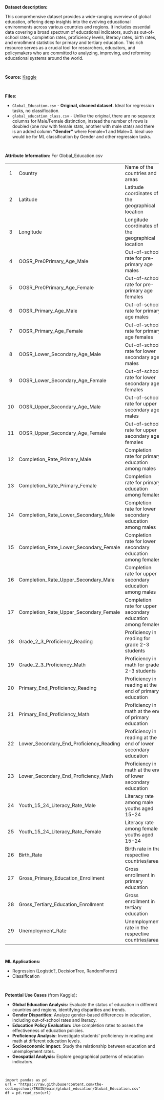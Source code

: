 **Dataset description:**

This comprehensive dataset provides a wide-ranging overview of global education, offering deep insights into the evolving educational environments across various countries and regions. It includes essential data covering a broad spectrum of educational indicators, such as out-of-school rates, completion rates, proficiency levels, literacy rates, birth rates, and enrollment statistics for primary and tertiary education. This rich resource serves as a crucial tool for researchers, educators, and policymakers who are committed to analyzing, improving, and reforming educational systems around the world.

<br />

**Source:** [Kaggle](https://www.kaggle.com/datasets/nelgiriyewithana/world-educational-data/data)

<br />

**Files:**

- `Global_Education.csv` - **Original, cleaned dataset**. Ideal for regression tasks, no classification.
- `global_education_class.csv` - Unlike the original, there are no separate columns for Male/Female distinction, instead the number of rows is doubled (one row with female stats, another with male stats) and there is an added column **"Gender"** where Female=1 and Male=0. Ideal use would be for ML classification by Gender and other regression tasks.

<br />

**Attribute Information:** For Global_Education.csv

|      |      |      |
| :--: | :--- | :--- |
| 1 | Country | Name of the countries and areas |
| 2 | Latitude  | Latitude coordinates of the geographical location |
| 3 | Longitude | Longitude coordinates of the geographical location |
| 4 | OOSR_Pre0Primary_Age_Male | Out-of-school rate for pre-primary age males |
| 5 | OOSR_Pre0Primary_Age_Female | Out-of-school rate for pre-primary age females |
| 6 | OOSR_Primary_Age_Male | Out-of-school rate for primary age males |
| 7 | OOSR_Primary_Age_Female | Out-of-school rate for primary age females |
| 8 | OOSR_Lower_Secondary_Age_Male | Out-of-school rate for lower secondary age males |
| 9 | OOSR_Lower_Secondary_Age_Female | Out-of-school rate for lower secondary age females |
| 10 | OOSR_Upper_Secondary_Age_Male | Out-of-school rate for upper secondary age males |
| 11 | OOSR_Upper_Secondary_Age_Female | Out-of-school rate for upper secondary age females |
| 12 | Completion_Rate_Primary_Male | Completion rate for primary education among males |
| 13 | Completion_Rate_Primary_Female | Completion rate for primary education among females |
| 14 | Completion_Rate_Lower_Secondary_Male | Completion rate for lower secondary education among males |
| 15 | Completion_Rate_Lower_Secondary_Female | Completion rate for lower secondary education among females |
| 16 | Completion_Rate_Upper_Secondary_Male | Completion rate for upper secondary education among males |
| 17 | Completion_Rate_Upper_Secondary_Female | Completion rate for upper secondary education among females |
| 18 | Grade_2_3_Proficiency_Reading | Proficiency in reading for grade 2-3 students |
| 19 | Grade_2_3_Proficiency_Math | Proficiency in math for grade 2-3 students |
| 20 | Primary_End_Proficiency_Reading | Proficiency in reading at the end of primary education |
| 21 | Primary_End_Proficiency_Math | Proficiency in math at the end of primary education |
| 22 | Lower_Secondary_End_Proficiency_Reading | Proficiency in reading at the end of lower secondary education |
| 23 | Lower_Secondary_End_Proficiency_Math | Proficiency in math at the end of lower secondary education |
| 24 | Youth_15_24_Literacy_Rate_Male | Literacy rate among male youths aged 15-24 |
| 25 | Youth_15_24_Literacy_Rate_Female | Literacy rate among female youths aged 15-24 |
| 26 | Birth_Rate | Birth rate in the respective countries/areas |
| 27 | Gross_Primary_Education_Enrollment | Gross enrollment in primary education |
| 28 | Gross_Tertiary_Education_Enrollment | Gross enrollment in tertiary education |
| 29 | Unemployment_Rate | Unemployment rate in the respective countries/areas |

<br />

**ML Applications:**
- Regression (Logistic?, DecisionTree, RandomForest)
- Classification

<br />

**Potential Use Cases** (from Kaggle)**:**
- **Global Education Analysis:** Evaluate the status of education in different countries and regions, identifying disparities and trends.
- **Gender Disparities:** Analyze gender-based differences in education, including out-of-school rates and literacy.
- **Education Policy Evaluation:** Use completion rates to assess the effectiveness of education policies.
- **Proficiency Analysis:** Investigate students' proficiency in reading and math at different education levels.
- **Socioeconomic Impact:** Study the relationship between education and unemployment rates.
- **Geospatial Analysis:** Explore geographical patterns of education indicators.

<br />

```
import pandas as pd
url = "https://raw.githubusercontent.com/the-codingschool/TRAIN/main/global_education/Global_Education.csv"
df = pd.read_csv(url)
```
